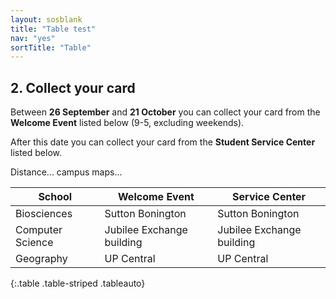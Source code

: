 ```yaml
---
layout: sosblank
title: "Table test"
nav: "yes"
sortTitle: "Table"
---
```


<div class="container" markdown="1">

## 2. Collect your card

Between **26 September** and **21 October** you can collect your card from the **Welcome Event** listed below (9-5, excluding weekends).

After this date you can collect your card from the **Student Service Center** listed below.

Distance...
campus maps...

|School|Welcome Event|Service Center|
|------|----------|----------|
|Biosciences | Sutton Bonington | Sutton Bonington |
Computer Science | Jubilee Exchange building | Jubilee Exchange building|
|Geography | UP Central  | UP Central  |
{:.table .table-striped .tableauto}


</div>

